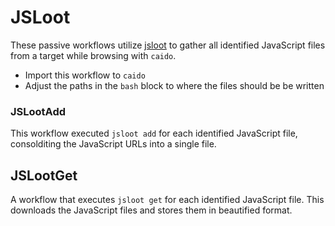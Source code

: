# JSLoot


These passive workflows utilize [jsloot](https://github.com/bl155x0/jsloot) to gather all identified JavaScript files from a target while browsing with `caido`.

- Import this workflow to `caido` 
- Adjust the paths in the `bash` block to where the files should be be written

### JSLootAdd

This workflow executed `jsloot add` for each identified JavaScript file, consolditing the JavaScript URLs into a single file.

## JSLootGet

A workflow that executes `jsloot get` for each identified JavaScript file. This downloads the JavaScript files and stores them in beautified format.
